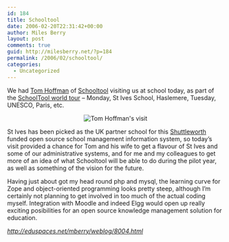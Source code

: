 ```yaml
---
id: 184
title: Schooltool
date: 2006-02-20T22:31:42+00:00
author: Miles Berry
layout: post 
comments: true
guid: http://milesberry.net/?p=184
permalink: /2006/02/schooltool/
categories:
  - Uncategorized
---
```

We had [Tom Hoffman](http://tuttlesvc.teacherhosting.com/wordpress/) of [Schooltool](http://www.schooltool.org/) visiting us at school today, as part of the [SchoolTool world tour](http://tuttlesvc.teacherhosting.com/wordpress/?p=58) &#8211; Monday, St Ives School, Haslemere, Tuesday, UNESCO, Paris, etc.<!--more-->

<p style="text-align: center">
  <img class="aligncenter" style="border: 0pt none" src="http://eduspaces.net/mberry/files/-1/3691/schooltool.jpg" border="0" alt="Tom Hoffman's visit" />
</p>

St Ives has been picked as the UK partner school for this [Shuttleworth](http://mscom.rabbithole.co.za/) funded open source school management information system, so today&#8217;s visit provided a chance for Tom and his wife to get a flavour of St Ives and some of our administrative systems, and for me and my colleagues to get more of an idea of what Schooltool will be able to do during the pilot year, as well as something of the vision for the future.

Having just about got my head round php and mysql, the learning curve for Zope and object-oriented programming looks pretty steep, although I&#8217;m certainly not planning to get involved in too much of the actual coding myself. Integration with Moodle and indeed Elgg would open up really exciting posibilities for an open source knowledge management solution for education.

_<http://eduspaces.net/mberry/weblog/8004.html>_